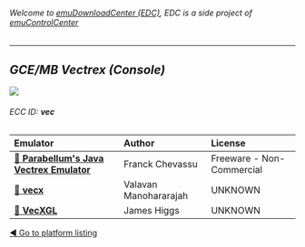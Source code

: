 ###### Welcome to [emuDownloadCenter (EDC)](https://github.com/PhoenixInteractiveNL/emuDownloadCenter/wiki/), EDC is a side project of [emuControlCenter](https://github.com/PhoenixInteractiveNL/emuControlCenter/wiki/)
***
## _GCE/MB Vectrex (Console)_
![](https://raw.githubusercontent.com/wiki/PhoenixInteractiveNL/emuDownloadCenter/images_platform/ecc_vec_teaser.png)
###### ECC ID: **vec**

| Emulator   | Author      | License     |
|:-----------|:------------|:------------|
| [:file_folder: **Parabellum's Java Vectrex Emulator**](https://github.com/PhoenixInteractiveNL/emuDownloadCenter/wiki/Emulator-parajve#menu) | Franck Chevassu | Freeware - Non-Commercial |
| [:file_folder: **vecx**](https://github.com/PhoenixInteractiveNL/emuDownloadCenter/wiki/Emulator-vecx#menu) | Valavan Manohararajah | UNKNOWN |
| [:file_folder: **VecXGL**](https://github.com/PhoenixInteractiveNL/emuDownloadCenter/wiki/Emulator-vecxgl#menu) | James Higgs | UNKNOWN |

[:arrow_backward: Go to platform listing](https://github.com/PhoenixInteractiveNL/emuDownloadCenter/wiki/EDC-Platform-List)
